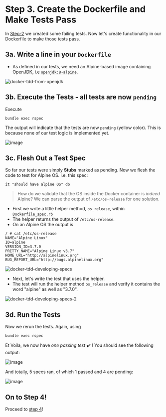 # Step 3. Create the Dockerfile and Make Tests Pass

In [Step-2](../step-2) we created some failing tests. Now let's create functionality in our Dockerfile to make those tests pass.

## 3a. Write a line in your `Dockerfile`

* As defined in our tests, we need an Alpine-based image containing OpenJDK, i.e [`openjdk:8-alpine`](https://hub.docker.com/_/openjdk/).

![docker-tdd-from-openjdk](https://user-images.githubusercontent.com/13379978/36944982-8d7a131e-1fcc-11e8-8d0e-efadf2131a23.gif)


## 3b. Execute the Tests - all tests are now `pending`

Execute

```
bundle exec rspec
```

The output will indicate that the tests are now `pending` (yellow color). This is because none of our test logic is implemented yet.

![image](https://user-images.githubusercontent.com/13379978/36944189-15dbea80-1fbd-11e8-9420-d506dbdfbb81.png)


## 3c. Flesh Out a Test Spec

So far our tests were simply **Stubs** marked as pending. Now we flesh the code to test for Alpine OS. i.e. this spec:

`it "should have alpine OS" do`

> How do we validate that the OS inside the Docker container is _indeed_ Alpine? We can parse the output of `/etc/os-release` for one solution.

* First we write a little helper method, `os_release`, within [`Dockerfile_spec.rb`](Dockerfile_spec.rb)
* The helper returns the output of `/etc/os-release`.
* On an Alpine OS the output is

```
/ # cat /etc/os-release 
NAME="Alpine Linux"
ID=alpine
VERSION_ID=3.7.0
PRETTY_NAME="Alpine Linux v3.7"
HOME_URL="http://alpinelinux.org"
BUG_REPORT_URL="http://bugs.alpinelinux.org"
```

![docker-tdd-developing-specs](https://user-images.githubusercontent.com/13379978/36944974-82ca7f58-1fcc-11e8-9f6c-1f87f90ed4c1.gif)


* Next, let's write the test that uses the helper.
* The test will run the helper method `os_release` and verify it contains the word "alpine" as well as "3.7.0".

![docker-tdd-developing-specs-2](https://user-images.githubusercontent.com/13379978/36944975-8309cdc0-1fcc-11e8-9d64-859ffbcc954c.gif)

## 3d. Run the Tests

Now we rerun the tests. Again, using 

```
bundle exec rspec
```

Et Voila, we now have _one passing test_ :heavy_check_mark: ! You should see the following output:

![image](https://user-images.githubusercontent.com/13379978/37237963-fe048c1c-2441-11e8-8171-9914e2ba9534.png)

And totally, 5 specs ran, of which 1 passed and 4 are pending:

![image](https://user-images.githubusercontent.com/13379978/36944996-da30f3bc-1fcc-11e8-9625-382c169b35a8.png)


## On to Step 4!

Proceed to [step 4](../step-4)!